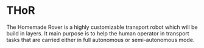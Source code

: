 # THoR
The Homemade Rover is a highly customizable transport robot which will be build in layers. It main purpose is to help the human operator in transport tasks that are carried either in full autonomous or semi-autonomous mode.
